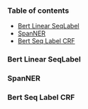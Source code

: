 ### Table of contents
- [Bert Linear SeqLabel](#bert-linear-seqlabel)
- [SpanNER](#spanner)
- [Bert Seq Label CRF](#bert-seq-label-crf)

### Bert Linear SeqLabel
### SpanNER
### Bert Seq Label CRF